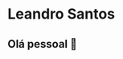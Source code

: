 # Leandro Santos

## Olá pessoal 👋

<!--
Me chamo Leandro, trabalho atualmente com suporte de sistemas na empresa DATACAIXA que gosto muito, não programo na empresa mas tenho interesse em trabalhar na área.
* Estou em constante desenvolvimento, 1% ao dia :) aprendendo muito sobre JAVASCRIPT e REACT, sei que deveria focar no JavaScript primeiro mas gosto muito de React então acabo acompanhando os dois rs. *

Tenho uma noção até que legal em HTML e CSS, futuramente tenho intenção de ser um FULLSTACK DEVELOPER como os grandes na Rocketseat, porém focando mais no Back-end.

Gosto muito muito de jogos, música, esportes, só ficar sentado não dá, o que me fez gostar muito do desenvolvimento deste sistema na NLW#04, e seguindo com REACT kkk

Pelo meu tempo de experiência acredito que minha Hard skill seria manutenção, gostaria que meu inglês também fosse mas um dia será :)

Minhas Soft skills:
- Redes (infra e básico com servidores firewall PFSENSE, entendo melhor em como configurar um MIKROTIK);
- Atendimento (trabalhei em empresas Helpdesk no suporte com configuração de rádio, também entendo um pouco de fibra), atualmente ainda trabalho no atendimento porém prestando suporte em sistemas e impressoras, acabo usando minha experiência em redes aqui também :)

Deixo alguns dados:
Facebook: https://www.facebook.com/lrsant1989
Linkedin: https://www.linkedin.com/in/lrsleandro/
E-mail: lrsleandro@gmail.com

Trabalho atualmente na melhor empresa :) DATACAIXA TECNOLOGIA - https://datacaixa.com.br/
Estou frequentemente melhorando minha estruturação HTML e CSS, e estudando Javascript, Typescript, React
Busco melhorar meu back-end e front-end para ajudar a resolver problemas, encontrar melhores soluções para as pessoas(empresas) com sistemas websites
Sei que não conheço muito sobre javascript, mas tenho uma noção, qualquer dúvida só chamar, vou tentar ajudar, se não souber corro atrás e aprendemos juntos
Para entrar em contato comigo, pode ser através do meu e-mail, ou manda um inbox no Facebook ;)

-->
